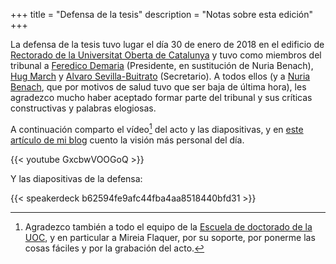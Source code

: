 +++
title = "Defensa de la tesis"
description = "Notas sobre esta edición"
+++

La defensa de la tesis tuvo lugar el día 30 de enero de 2018 en el edificio de [Rectorado de la Universitat Oberta de Catalunya](https://www.openstreetmap.org/relation/7935355) y tuvo como miembros del tribunal a [Feredico Demaria](https://www.researchgate.net/profile/Federico_Demaria) (Presidente, en sustitución de Nuria Benach), [Hug March](https://www.researchgate.net/profile/Hug_March) y [Alvaro Sevilla-Buitrato](https://multipliciudades.org/) (Secretario). A todos ellos (y a [Nuria Benach](http://www.ub.edu/lahas/index.php?id=82), que por motivos de salud tuvo que ser baja de última hora), les agradezco mucho haber aceptado formar parte del tribunal y sus críticas constructivas y palabras elogiosas.

A continuación comparto el vídeo[^1] del acto y las diapositivas, y en [este artículo de mi blog](http://www.carloscamara.es/blog/2018/02/05/soy-doctor/) cuento la visión más personal del día.

{{< youtube GxcbwVOOGoQ  >}}

Y las diapositivas de la defensa:

{{< speakerdeck b62594fe9afc44fba4aa8518440bfd31 >}}

[^1]: Agradezco también a todo el equipo de la [Escuela de doctorado de la UOC](http://www.uoc.edu/portal/es/escola-doctorat/index.html), y en particular a Mireia Flaquer, por su soporte, por ponerme las cosas fáciles y por la grabación del acto.
